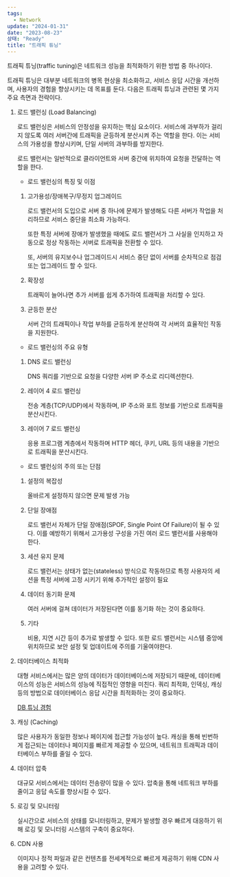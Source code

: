 ```yaml
---
tags:
  - Network
update: "2024-01-31"
date: "2023-08-23"
상태: "Ready"
title: "트래픽 튜닝"
---
```

트래픽 튜닝(traffic tuning)은 네트워크 성능을 최적화하기 위한 방법 중 하나이다.

트래픽 튜닝은 대부분 네트워크의 병목 현상을 최소화하고, 서비스 응답 시간을 개선하며, 사용자의 경험을 향상시키는 데 목표를 둔다. 다음은 트래픽 튜닝과 관련된 몇 가지 주요 측면과 전략이다.

1. 로드 밸런싱 (Load Balancing)

    로드 밸런싱은 서비스의 안정성을 유지하는 핵심 요소이다. 서비스에 과부하가 걸리지 않도록 여러 서버간에 트래픽을 균등하게 분산시켜 주는 역할을 한다. 이는 서비스의 가용성을 향상시키며, 단일 서버의 과부하를 방지한다.

    로드 밸런서는 일반적으로 클라이언트와 서버 중간에 위치하여 요청을 전달하는 역할을 한다. 

    - 로드 밸런싱의 특징 및 이점

    1. 고가용성/장애복구/무정지 업그레이드

        로드 밸런서의 도입으로 서버 중 하나에 문제가 발생해도 다른 서버가 작업을 처리하므로 서비스 중단을 최소화 가능하다. 

        또한 특정 서버에 장애가 발생했을 때에도 로드 밸런서가 그 사실을 인지하고 자동으로 정상 작동하는 서버로 트래픽을 전환할 수 있다. 

        또, 서버의 유지보수나 업그레이드시 서비스 중단 없이 서버를 순차적으로 점검 또는 업그레이드 할 수 있다. 

    1. 확장성

        트래픽이 늘어나면 추가 서버를 쉽게 추가하여 트래픽을 처리할 수 있다. 

    1. 균등한 분산

        서버 간의 트래픽이나 작업 부하를 균등하게 분산하여 각 서버의 효율적인 작동을 지원한다. 

    - 로드 밸런싱의 주요 유형

    1. DNS 로드 밸런싱

        DNS 쿼리를 기반으로 요청을 다양한 서버 IP 주소로 리디렉션한다. 

    1. 레이어 4 로드 밸런싱

        전송 계층(TCP/UDP)에서 작동하며, IP 주소와 포트 정보를 기반으로 트래픽을 분산시킨다. 

    1. 레이어 7 로드 밸런싱

        응용 프로그램 계층에서 작동하며 HTTP 헤더, 쿠키, URL 등의 내용을 기반으로 트래픽을 분산시킨다. 

    - 로드 밸런싱의 주의 또는 단점

    1. 설정의 복잡성

        올바르게 설정하지 않으면 문제 발생 가능

    1. 단일 장애점

        로드 밸런서 자체가 단일 장애점(SPOF, Single Point Of Failure)이 될 수 있다. 이를 예방하기 위해서 고가용성 구성을 가진 여러 로드 밸런서를 사용해야 한다. 

    1. 세션 유지 문제

        로드 밸런서는 상태가 없는(stateless) 방식으로 작동하므로 특정 사용자의 세션을 특정 서버에 고정 시키기 위해 추가적인 설정이 필요

    1. 데이터 동기화 문제

        여러 서버에 걸쳐 데이터가 저장된다면 이를 동기화 하는 것이 중요하다. 

    1. 기타

        비용, 지연 시간 등이 추가로 발생할 수 있다. 또한 로드 밸런서는 시스템 중앙에 위치하므로 보안 설정 및 업데이트에 주의를 기울여야한다. 

1. 데이터베이스 최적화

    대형 서비스에서는 많은 양의 데이터가 데이터베이스에 저장되기 때문에, 데이터베이스의 성능은 서비스의 성능에 직접적인 영향을 미친다. 쿼리 최적화, 인덱싱, 캐싱 등의 방법으로 데이터베이스 응답 시간을 최적화하는 것이 중요하다.

    [DB 튜닝 경험](https://sharknia.github.io/2023-08-18/DB-튜닝-경험)  

1. 캐싱 (Caching)

    많은 사용자가 동일한 정보나 페이지에 접근할 가능성이 높다. 캐싱을 통해 빈번하게 접근되는 데이터나 페이지를 빠르게 제공할 수 있으며, 네트워크 트래픽과 데이터베이스 부하를 줄일 수 있다.

1. 데이터 압축

    대규모 서비스에서는 데이터 전송량이 많을 수 있다. 압축을 통해 네트워크 부하를 줄이고 응답 속도를 향상시킬 수 있다.

1. 로깅 및 모니터링

    실시간으로 서비스의 상태를 모니터링하고, 문제가 발생할 경우 빠르게 대응하기 위해 로깅 및 모니터링 시스템의 구축이 중요하다.

1. CDN 사용

    이미지나 정적 파일과 같은 컨텐츠를 전세계적으로 빠르게 제공하기 위해 CDN 사용을 고려할 수 있다.

    

